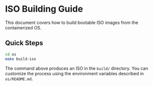 # ISO Building Guide

This document covers how to build bootable ISO images from the containerized OS.

## Quick Steps

```bash
cd os
make build-iso
```

The command above produces an ISO in the `build/` directory. You can customize the process using the environment variables described in `os/README.md`.
